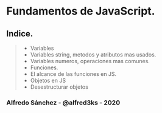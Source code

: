 # Fundamentos de JavaScript.

## Indice.

> - Variables
> - Variables string, metodos y atributos mas usados.
> - Variables numeros, operaciones mas comunes.
> - Funciones.
> - El alcance de las funciones en JS.
> - Objetos en JS
> - Desestructurar objetos

### Alfredo Sánchez - @alfred3ks - 2020